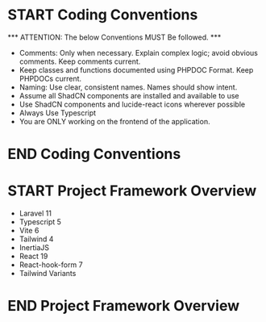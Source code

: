 # START Coding Conventions
*** ATTENTION: The below Conventions MUST Be followed. ***

* Comments: Only when necessary. Explain complex logic; avoid obvious comments. Keep comments current.
* Keep classes and functions documented using PHPDOC Format. Keep PHPDOCs current.
* Naming: Use clear, consistent names. Names should show intent.
* Assume all ShadCN components are installed and available to use
* Use ShadCN components and lucide-react icons wherever possible
* Always Use Typescript
* You are ONLY working on the frontend of the application.

# END Coding Conventions

# START Project Framework Overview

* Laravel 11
* Typescript 5
* Vite 6
* Tailwind 4
* InertiaJS
* React 19
* React-hook-form 7
* Tailwind Variants

# END Project Framework Overview
